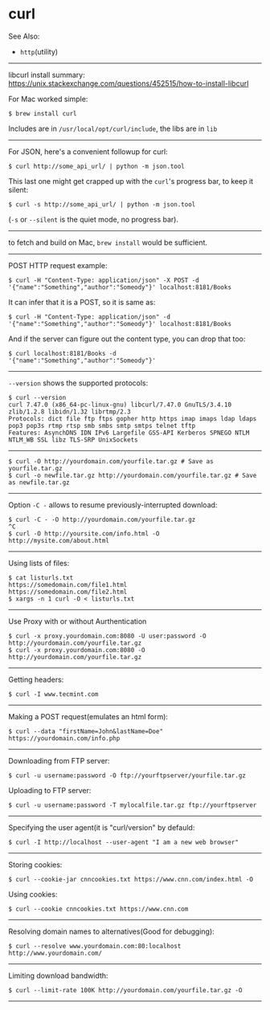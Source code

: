 # curl

See Also:

  - `http`(utility)

---

libcurl install summary:
https://unix.stackexchange.com/questions/452515/how-to-install-libcurl

For Mac worked simple:

    $ brew install curl

Includes are in `/usr/local/opt/curl/include`, the libs are in `lib`

---

For JSON, here's a convenient followup for curl:

    $ curl http://some_api_url/ | python -m json.tool
   
This last one might get crapped up with the ```curl```'s progress bar, to keep it silent:
    
    $ curl -s http://some_api_url/ | python -m json.tool

(`-s` or `--silent` is the quiet mode, no progress bar).
    
---

to fetch and build on Mac, ```brew install``` would be sufficient. 

---

POST HTTP request example:

    $ curl -H "Content-Type: application/json" -X POST -d '{"name":"Something","author":"Someody"}' localhost:8181/Books

It can infer that it is a POST, so it is same as:

    $ curl -H "Content-Type: application/json" -d '{"name":"Something","author":"Someody"}' localhost:8181/Books

And if the server can figure out the content type, you can drop that too:

    $ curl localhost:8181/Books -d '{"name":"Something","author":"Someody"}'

---

`--version` shows the supported protocols:
    
    $ curl --version
    curl 7.47.0 (x86_64-pc-linux-gnu) libcurl/7.47.0 GnuTLS/3.4.10 zlib/1.2.8 libidn/1.32 librtmp/2.3
    Protocols: dict file ftp ftps gopher http https imap imaps ldap ldaps pop3 pop3s rtmp rtsp smb smbs smtp smtps telnet tftp
    Features: AsynchDNS IDN IPv6 Largefile GSS-API Kerberos SPNEGO NTLM NTLM_WB SSL libz TLS-SRP UnixSockets
    
---
    
    $ curl -O http://yourdomain.com/yourfile.tar.gz # Save as yourfile.tar.gz
    $ curl -o newfile.tar.gz http://yourdomain.com/yourfile.tar.gz # Save as newfile.tar.gz

---
      
Option `-C -` allows to resume previously-interrupted download:

    $ curl -C - -O http://yourdomain.com/yourfile.tar.gz
    ^C
    $ curl -O http://yoursite.com/info.html -O http://mysite.com/about.html
     
---

Using lists of files:
      
    $ cat listurls.txt
    https://somedomain.com/file1.html
    https://somedomain.com/file2.html
    $ xargs -n 1 curl -O < listurls.txt
    
---     

Use Proxy with or without Aurthentication

    $ curl -x proxy.yourdomain.com:8080 -U user:password -O http://yourdomain.com/yourfile.tar.gz
    $ curl -x proxy.yourdomain.com:8080 -O http://yourdomain.com/yourfile.tar.gz
    
---
    
Getting headers:

    $ curl -I www.tecmint.com
    
---
    
Making a POST request(emulates an html form):

    $ curl --data "firstName=John&lastName=Doe" https://yourdomain.com/info.php

---
    
Downloading from FTP server:

    $ curl -u username:password -O ftp://yourftpserver/yourfile.tar.gz
    
Uploading to FTP server:

    $ curl -u username:password -T mylocalfile.tar.gz ftp://yourftpserver
    
---
    
Specifying the user agent(it is "curl/version" by defauld:

    $ curl -I http://localhost --user-agent "I am a new web browser"
    
---
    
Storing cookies:

    $ curl --cookie-jar cnncookies.txt https://www.cnn.com/index.html -O
     
Using cookies:

    $ curl --cookie cnncookies.txt https://www.cnn.com
    
---
    
Resolving domain names to alternatives(Good for debugging):

    $ curl --resolve www.yourdomain.com:80:localhost http://www.yourdomain.com/
    
---

Limiting download bandwidth:

    $ curl --limit-rate 100K http://yourdomain.com/yourfile.tar.gz -O
    
---

